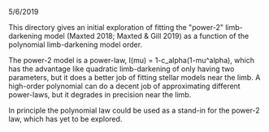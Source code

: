 5/6/2019

This directory gives an initial exploration of fitting the
"power-2" limb-darkening model (Maxted 2018; Maxted & Gill
2019) as a function of the polynomial limb-darkening model
order.

The power-2 model is a power-law, I(mu) = 1-c_alpha(1-mu^alpha),
which has the advantage like quadratic limb-darkening of
only having two parameters, but it does a better job of
fitting stellar models near the limb.  A high-order polynomial
can do a decent job of approximating different power-laws,
but it degrades in precision near the limb.

In principle the polynomial law could be used as a stand-in
for the power-2 law, which has yet to be explored.
